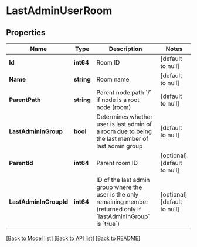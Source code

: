 # LastAdminUserRoom

## Properties
Name | Type | Description | Notes
------------ | ------------- | ------------- | -------------
**Id** | **int64** | Room ID | [default to null]
**Name** | **string** | Room name | [default to null]
**ParentPath** | **string** | Parent node path  &#x60;/&#x60; if node is a root node (room) | [default to null]
**LastAdminInGroup** | **bool** | Determines whether user is last admin of a room due to being the last member of last admin group | [default to null]
**ParentId** | **int64** | Parent room ID | [optional] [default to null]
**LastAdminInGroupId** | **int64** | ID of the last admin group where the user is the only remaining member  (returned only if &#x60;lastAdminInGroup&#x60; is &#x60;true&#x60;) | [optional] [default to null]

[[Back to Model list]](../README.md#documentation-for-models) [[Back to API list]](../README.md#documentation-for-api-endpoints) [[Back to README]](../README.md)

